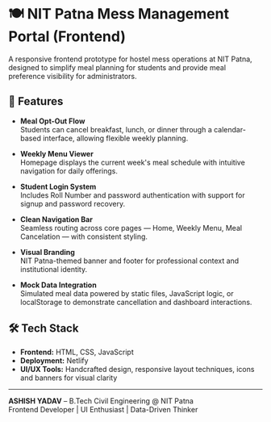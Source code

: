 # 🍽️ NIT Patna Mess Management Portal (Frontend)

A responsive frontend prototype for hostel mess operations at NIT Patna, designed to simplify meal planning for students and provide meal preference visibility for administrators.

## 🚀 Features

- **Meal Opt-Out Flow**  
  Students can cancel breakfast, lunch, or dinner through a calendar-based interface, allowing flexible weekly planning.

- **Weekly Menu Viewer**  
  Homepage displays the current week's meal schedule with intuitive navigation for daily offerings.

- **Student Login System**  
  Includes Roll Number and password authentication with support for signup and password recovery.

- **Clean Navigation Bar**  
  Seamless routing across core pages — Home, Weekly Menu, Meal Cancelation — with consistent styling.

- **Visual Branding**  
  NIT Patna-themed banner and footer for professional context and institutional identity.

- **Mock Data Integration**  
  Simulated meal data powered by static files, JavaScript logic, or localStorage to demonstrate cancellation and dashboard interactions.

## 🛠️ Tech Stack

- **Frontend:** HTML, CSS, JavaScript  
- **Deployment:** Netlify  
- **UI/UX Tools:** Handcrafted design, responsive layout techniques, icons and banners for visual clarity
-------------------------------------------------------------------------------------------------------------------------------------------------------------------

**ASHISH YADAV** – B.Tech Civil Engineering @ NIT Patna  
Frontend Developer | UI Enthusiast | Data-Driven Thinker  

